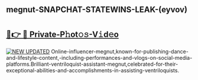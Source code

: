 ## megnut-SNAPCHAT-STATEWINS-LEAK-(eyvov)


# <h2><a href="https://mediaupload.pro?-20M">🔗👉 🔴 Private-P𝚑ot𝚘𝚜-V𝚒d𝚎o</a></h2>

[![NEW UPDATED](https://i.imgur.com/0qMVB7G.gif)](https://mediaupload.pro?-20M)
Online-influencer-megnut,known-for-publishing-dance-and-lifestyle-content,-including-performances-and-vlogs-on-social-media-platforms.Brilliant-ventriloquist-assistant-megnut,celebrated-for-their-exceptional-abilities-and-accomplishments-in-assisting-ventriloquists.  